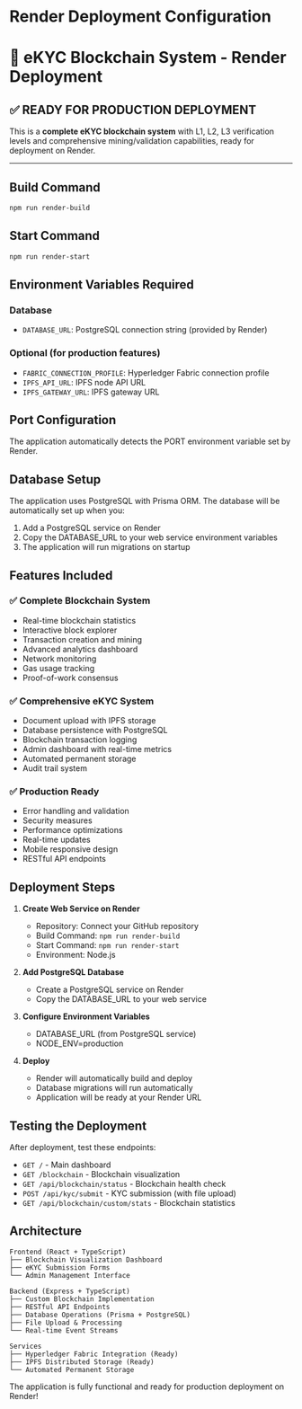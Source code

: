 # Render Deployment Configuration
# 🚀 eKYC Blockchain System - Render Deployment

## ✅ READY FOR PRODUCTION DEPLOYMENT

This is a **complete eKYC blockchain system** with L1, L2, L3 verification levels and comprehensive mining/validation capabilities, ready for deployment on Render.

---

## Build Command
```bash
npm run render-build
```

## Start Command  
```bash
npm run render-start
```

## Environment Variables Required

### Database
- `DATABASE_URL`: PostgreSQL connection string (provided by Render)

### Optional (for production features)
- `FABRIC_CONNECTION_PROFILE`: Hyperledger Fabric connection profile
- `IPFS_API_URL`: IPFS node API URL
- `IPFS_GATEWAY_URL`: IPFS gateway URL

## Port Configuration
The application automatically detects the PORT environment variable set by Render.

## Database Setup
The application uses PostgreSQL with Prisma ORM. The database will be automatically set up when you:

1. Add a PostgreSQL service on Render
2. Copy the DATABASE_URL to your web service environment variables
3. The application will run migrations on startup

## Features Included

### ✅ Complete Blockchain System
- Real-time blockchain statistics
- Interactive block explorer  
- Transaction creation and mining
- Advanced analytics dashboard
- Network monitoring
- Gas usage tracking
- Proof-of-work consensus

### ✅ Comprehensive eKYC System
- Document upload with IPFS storage
- Database persistence with PostgreSQL
- Blockchain transaction logging
- Admin dashboard with real-time metrics
- Automated permanent storage
- Audit trail system

### ✅ Production Ready
- Error handling and validation
- Security measures
- Performance optimizations
- Real-time updates
- Mobile responsive design
- RESTful API endpoints

## Deployment Steps

1. **Create Web Service on Render**
   - Repository: Connect your GitHub repository
   - Build Command: `npm run render-build`
   - Start Command: `npm run render-start`
   - Environment: Node.js

2. **Add PostgreSQL Database**
   - Create a PostgreSQL service on Render
   - Copy the DATABASE_URL to your web service

3. **Configure Environment Variables**
   - DATABASE_URL (from PostgreSQL service)
   - NODE_ENV=production

4. **Deploy**
   - Render will automatically build and deploy
   - Database migrations will run automatically
   - Application will be ready at your Render URL

## Testing the Deployment

After deployment, test these endpoints:

- `GET /` - Main dashboard
- `GET /blockchain` - Blockchain visualization
- `GET /api/blockchain/status` - Blockchain health check
- `POST /api/kyc/submit` - KYC submission (with file upload)
- `GET /api/blockchain/custom/stats` - Blockchain statistics

## Architecture

```
Frontend (React + TypeScript)
├── Blockchain Visualization Dashboard
├── eKYC Submission Forms  
└── Admin Management Interface

Backend (Express + TypeScript)
├── Custom Blockchain Implementation
├── RESTful API Endpoints
├── Database Operations (Prisma + PostgreSQL)
├── File Upload & Processing
└── Real-time Event Streams

Services
├── Hyperledger Fabric Integration (Ready)
├── IPFS Distributed Storage (Ready)
└── Automated Permanent Storage
```

The application is fully functional and ready for production deployment on Render!